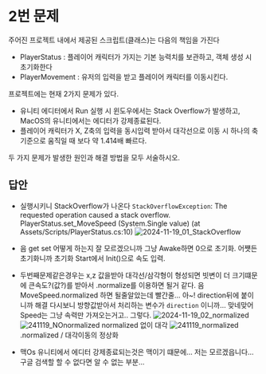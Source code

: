 # 2번 문제

주어진 프로젝트 내에서 제공된 스크립트(클래스)는 다음의 책임을 가진다
- PlayerStatus : 플레이어 캐릭터가 가지는 기본 능력치를 보관하고, 객체 생성 시 초기화한다
- PlayerMovement : 유저의 입력을 받고 플레이어 캐릭터를 이동시킨다.

프로젝트에는 현재 2가지 문제가 있다.
- 유니티 에디터에서 Run 실행 시 윈도우에서는 Stack Overflow가 발생하고, MacOS의 유니티에서는 에디터가 강제종료된다.
- 플레이어 캐릭터가 X, Z축의 입력을 동시입력 받아서 대각선으로 이동 시 하나의 축 기준으로 움직일 때 보다 약 1.414배 빠르다.

두 가지 문제가 발생한 원인과 해결 방법을 모두 서술하시오.

## 답안
- 실행시키니 StackOverflow가 나온다
`StackOverflowException`: The requested operation caused a stack overflow.
PlayerStatus.set_MoveSpeed (System.Single value) (at Assets/Scripts/PlayerStatus.cs:10)
    ![2024-11-19_01_StackOverflow](https://github.com/user-attachments/assets/0f5d1d62-ca82-4f37-a37c-e8448048b35a)
- 음 get set 어떻게 하는지 잘 모르겠으니까 그냥
Awake하면 0으로 초기화. 어쩃든 초기화니까 초기화
Start에서 Init()으로 속도 입력.
- 두번째문제같은경우는
x,z 값을받아 대각선/삼각형이 형성되면 빗변이 더 크기떄문에 큰속도?(값?)를 받아서 
.normalize를 이용하면 될거 같다.
음MoveSpeed.normalized 하면 될줄알았는데 빨간줄…
아~! direction뒤에 붙이니까 해결 
다시보니 방향값받아서 처리하는 변수가 `direction` 이니까… 맞네맞어
Speed는 그냥 속력만 가져오는거고.. 그렇다.
![2024-11-19_02_normalized](https://github.com/user-attachments/assets/8f0377dd-1ea2-431c-bf0a-807ff5ed21e6)
![241119_NOnormalized](https://github.com/user-attachments/assets/27a0b168-9ee5-4dd4-8cc9-c1adc8d2fef1)
normalized 없이 대각
![241119_normalized](https://github.com/user-attachments/assets/c60213fa-349a-42d1-80df-7f4a94da9fd8)
.normalized / 대각이동의 정상화

- 맥Os 유니티에서 에디터 강제종료되는것은
맥이기 떄문에… 저는 모르겠읍니다… 구글 검색할 할 수 없다면 알 수 없는 부분…
